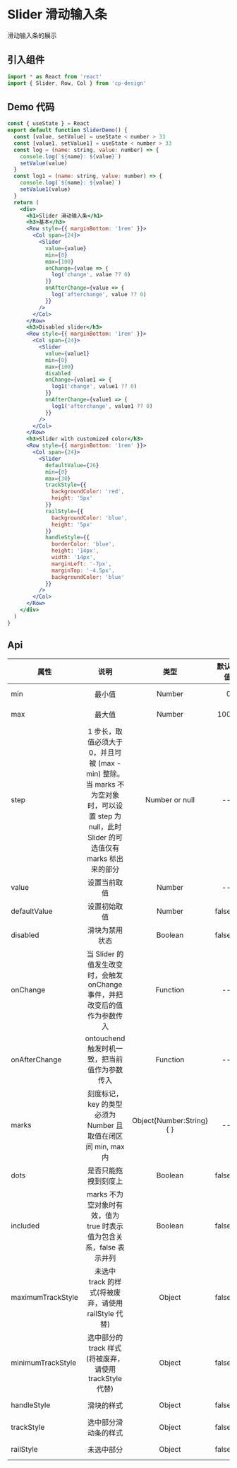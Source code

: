 # Slider 滑动输入条

滑动输入条的展示

## 引入组件

```jsx
import * as React from 'react'
import { Slider, Row, Col } from 'cp-design'
```

## Demo 代码

```jsx
const { useState } = React
export default function SliderDemo() {
  const [value, setValue] = useState < number > 33
  const [value1, setValue1] = useState < number > 33
  const log = (name: string, value: number) => {
    console.log(`${name}: ${value}`)
    setValue(value)
  }
  const log1 = (name: string, value: number) => {
    console.log(`${name}: ${value}`)
    setValue1(value)
  }
  return (
    <div>
      <h1>Slider 滑动输入条</h1>
      <h3>基本</h3>
      <Row style={{ marginBottom: '1rem' }}>
        <Col span={24}>
          <Slider
            value={value}
            min={0}
            max={100}
            onChange={value => {
              log('change', value ?? 0)
            }}
            onAfterChange={value => {
              log('afterchange', value ?? 0)
            }}
          />
        </Col>
      </Row>
      <h3>Disabled slider</h3>
      <Row style={{ marginBottom: '1rem' }}>
        <Col span={24}>
          <Slider
            value={value1}
            min={0}
            max={100}
            disabled
            onChange={value1 => {
              log1('change', value1 ?? 0)
            }}
            onAfterChange={value1 => {
              log1('afterchange', value1 ?? 0)
            }}
          />
        </Col>
      </Row>
      <h3>Slider with customized color</h3>
      <Row style={{ marginBottom: '1rem' }}>
        <Col span={24}>
          <Slider
            defaultValue={26}
            min={0}
            max={30}
            trackStyle={{
              backgroundColor: 'red',
              height: '5px'
            }}
            railStyle={{
              backgroundColor: 'blue',
              height: '5px'
            }}
            handleStyle={{
              borderColor: 'blue',
              height: '14px',
              width: '14px',
              marginLeft: '-7px',
              marginTop: '-4.5px',
              backgroundColor: 'blue'
            }}
          />
        </Col>
      </Row>
    </div>
  )
}
```

## Api

| 属性              |                                                                     说明                                                                     |           类型            | 默认值 | 可选 |
| ----------------- | :------------------------------------------------------------------------------------------------------------------------------------------: | :-----------------------: | -----: | :--: |
| min               |                                                                    最小值                                                                    |          Number           |      0 |  --  |
| max               |                                                                    最大值                                                                    |          Number           |    100 |  --  |
| step              | 1 步长，取值必须大于 0，并且可被 (max - min) 整除。当 marks 不为空对象时，可以设置 step 为 null，此时 Slider 的可选值仅有 marks 标出来的部分 |      Number or null       |     -- |  --  |
| value             |                                                                 设置当前取值                                                                 |          Number           |     -- |  --  |
| defaultValue      |                                                                 设置初始取值                                                                 |          Number           |  false |  --  |
| disabled          |                                                                滑块为禁用状态                                                                |          Boolean          |  false |  --  |
| onChange          |                                  当 Slider 的值发生改变时，会触发 onChange 事件，并把改变后的值作为参数传入                                  |         Function          |     -- |  --  |
| onAfterChange     |                                                ontouchend 触发时机一致，把当前值作为参数传入                                                 |         Function          |     -- |  --  |
| marks             |                                         刻度标记，key 的类型必须为 Number 且取值在闭区间 min, max 内                                         | Object{Number:String} { } |     -- |  --  |
| dots              |                                                             是否只能拖拽到刻度上                                                             |          Boolean          |  false |  --  |
| included          |                                     marks 不为空对象时有效，值为 true 时表示值为包含关系，false 表示并列                                     |          Boolean          |  false |  --  |
| maximumTrackStyle |                                             未选中 track 的样式(将被废弃，请使用 railStyle 代替)                                             |          Object           |  false |  --  |
| minimumTrackStyle |                                           选中部分的 track 样式 (将被废弃，请使用 trackStyle 代替)                                           |          Object           |  false |  --  |
| handleStyle       |                                                                  滑块的样式                                                                  |          Object           |  false |  --  |
| trackStyle        |                                                             选中部分滑动条的样式                                                             |          Object           |  false |  --  |
| railStyle         |                                                                  未选中部分                                                                  |          Object           |  false |  --  |
